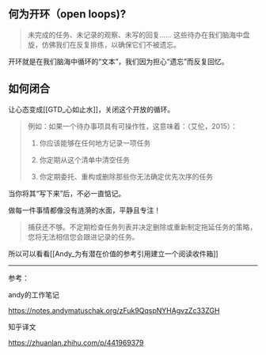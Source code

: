 ## 何为开环（open loops)?

> 未完成的任务、未记录的观察、未写的回复...... 这些待办在我们脑海中盘旋，仿佛我们在反复排练，以确保它们不被遗忘。

开环就是在我们脑海中循环的“文本”，我们因为担心“遗忘”而反复回忆。

## 如何闭合

让心态变成[[GTD_心如止水]]，关闭这个开放的循环。

> 例如：如果一个待办事项具有可操作性，这意味着：（艾伦，2015）：
> 
> 1. 你应该能够在任何地方记录一项任务
> 
> 1. 你定期从这个清单中清空任务
> 
> 1. 你定期委托、重构或删除那些你无法确定优先次序的任务

当你将其“写下来”后，不必一直惦记。

做每一件事情都像没有涟漪的水面，平静且专注！

> 捕获还不够。不定期检查任务列表并决定删除或重新制定拖延任务的策略，您将无法相信您会跟进记录的任务。

所以可以看看[[Andy_为有潜在价值的参考引用建立一个阅读收件箱]]

--- 
参考：

andy的工作笔记

https://notes.andymatuschak.org/zFuk9QqspNYHAgvzZc33ZGH

知乎译文

https://zhuanlan.zhihu.com/p/441969379


